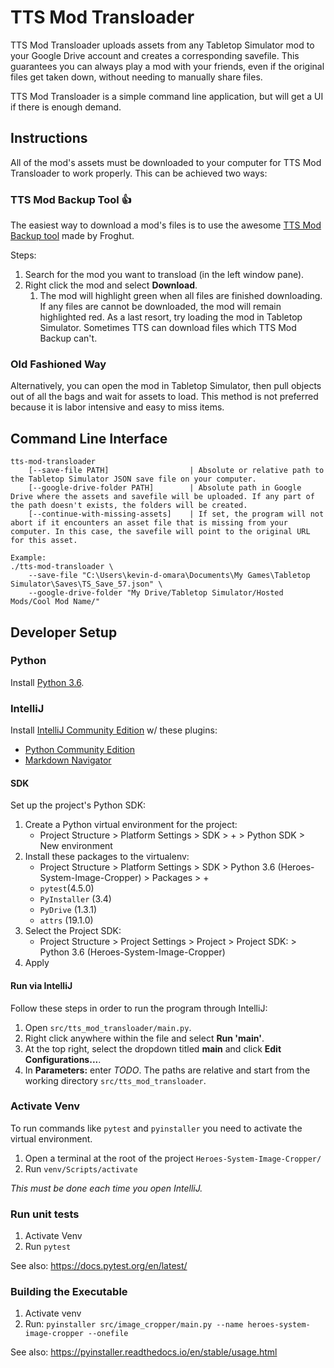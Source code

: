 # TTS Mod Transloader
TTS Mod Transloader uploads assets from any Tabletop Simulator mod to your Google Drive account and creates a corresponding savefile.
This guarantees you can always play a mod with your friends, even if the original files get taken down, without needing to manually share files.

TTS Mod Transloader is a simple command line application, but will get a UI if there is enough demand.



## Instructions
All of the mod's assets must be downloaded to your computer for TTS Mod Transloader to work properly.
This can be achieved two ways:

### TTS Mod Backup Tool 👍
The easiest way to download a mod's files is to use the awesome [TTS Mod Backup tool](http://www.berserk-games.com/forums/showthread.php?1362-TTS-Mod-Backup-tool) made by Froghut.

Steps:
1. Search for the mod you want to transload (in the left window pane).
1. Right click the mod and select **Download**.
    1. The mod will highlight green when all files are finished downloading. If any files are cannot be downloaded, the mod will remain highlighted red. As a last resort, try loading the mod in Tabletop Simulator. Sometimes TTS can download files which TTS Mod Backup can't.

### Old Fashioned Way
Alternatively, you can open the mod in Tabletop Simulator, then pull objects out of all the bags and wait for assets to load.
This method is not preferred because it is labor intensive and easy to miss items.



## Command Line Interface
```
tts-mod-transloader
    [--save-file PATH]                  | Absolute or relative path to the Tabletop Simulator JSON save file on your computer.
    [--google-drive-folder PATH]        | Absolute path in Google Drive where the assets and savefile will be uploaded. If any part of the path doesn't exists, the folders will be created.     
    [--continue-with-missing-assets]    | If set, the program will not abort if it encounters an asset file that is missing from your computer. In this case, the savefile will point to the original URL for this asset.

Example:
./tts-mod-transloader \
    --save-file "C:\Users\kevin-d-omara\Documents\My Games\Tabletop Simulator\Saves\TS_Save_57.json" \
    --google-drive-folder "My Drive/Tabletop Simulator/Hosted Mods/Cool Mod Name/"
```



## Developer Setup

### Python
Install [Python 3.6](https://www.python.org/downloads/).

### IntelliJ
Install [IntelliJ Community Edition](https://www.jetbrains.com/idea/download/#section=windows) w/ these plugins:
* [Python Community Edition](https://plugins.jetbrains.com/plugin/7322-python-community-edition)
* [Markdown Navigator](https://plugins.jetbrains.com/plugin/7896-markdown-navigator)

#### SDK
Set up the project's Python SDK:

1. Create a Python virtual environment for the project:
   * Project Structure > Platform Settings > SDK > + > Python SDK > New environment
1. Install these packages to the virtualenv:
   * Project Structure > Platform Settings > SDK > Python 3.6 (Heroes-System-Image-Cropper) > Packages > + 
   * `pytest`(4.5.0)
   * `PyInstaller` (3.4)
   * `PyDrive` (1.3.1)
   * `attrs` (19.1.0)
1. Select the Project SDK:
   * Project Structure > Project Settings > Project > Project SDK: > Python 3.6 (Heroes-System-Image-Cropper)
1. Apply

#### Run via IntelliJ
Follow these steps in order to run the program through IntelliJ:
1. Open `src/tts_mod_transloader/main.py`.
1. Right click anywhere within the file and select **Run 'main'**.
1. At the top right, select the dropdown titled **main** and click **Edit Configurations...**.
1. In **Parameters:** enter *TODO*. The paths are relative and start from the working directory `src/tts_mod_transloader`.

### Activate Venv
To run commands like `pytest` and `pyinstaller` you need to activate the virtual environment.
1. Open a terminal at the root of the project `Heroes-System-Image-Cropper/`
1. Run `venv/Scripts/activate`

*This must be done each time you open IntelliJ.*

### Run unit tests
1. Activate Venv
1. Run `pytest`

See also: https://docs.pytest.org/en/latest/

### Building the Executable
1. Activate venv
1. Run: `pyinstaller src/image_cropper/main.py --name heroes-system-image-cropper --onefile`

See also: https://pyinstaller.readthedocs.io/en/stable/usage.html
